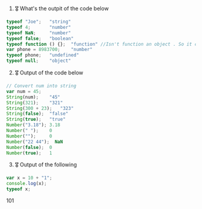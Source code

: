 1. 🎖 What's the outpit of the code below
```js
typeof "Joe";   "string"
typeof 4;       "number"
typeof NaN;     "number"
typeof false;   "boolean"
typeof function () {};  "function" //Isn't function an object . So it could be technically object?
var phone = 8983700;    "number"
typeof phone;   "undefined"
typeof null;    "object"
```

2. 🎖 Output of the code below
```js
// Convert num into string
var num = 45;
String(num);    "45"
String(321);    "321"
String(300 + 23);   "323"
String(false);  "false"
String(true);   "true"
Number("3.18"); 3.18
Number(" ");    0
Number("");     0
Number("22 44");  NaN  
Number(false);  0
Number(true);   1
```

3. 🎖 Output of the following

```js
var x = 10 + "1";
console.log(x);
typeof x;
```
101